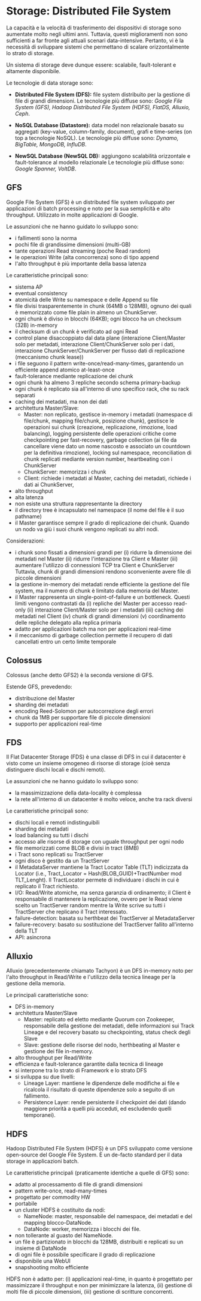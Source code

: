 # Storage: Distributed File System

La capacità e la velocità di trasferimento dei dispositivi di storage sono aumentate molto negli ultimi anni.
Tuttavia, questi miglioramenti non sono sufficienti a far fronte agli attuali scenari data-intensive.
Pertanto, vi è la necessità di sviluppare sistemi che permettano di scalare orizzontalmente lo strato di storage.

Un sistema di storage deve dunque essere: scalabile, fault-tolerant e altamente disponibile.

Le tecnologie di data storage sono:
* **Distributed File System (DFS):** file system distribuito per la gestione di file di grandi dimensioni.
Le tecnologie più diffuse sono: *Google File System (GFS), Hadoop Distributed File System (HDFS), FlatDS, Alluxio, Ceph*.

* **NoSQL Database (Datastore):** data model non relazionale basato su aggregati (key-value, column-family, document), grafi e time-series (on top a tecnologie NoSQL).
Le tecnologie più diffuse sono: *Dynamo, BigTable, MongoDB, InfluDB*.

* **NewSQL Database (NewSQL DB):** aggiungono scalabilità orizzontale e fault-tolerance al modello relazionale
Le tecnologie più diffuse sono: *Google Spanner, VoltDB*.


## GFS
Google File System (GFS) è un distributed file system sviluppato per applicazioni di batch processing e noto per la sua semplicità e alto throughput. Utilizzato in molte applicazioni di Google.

Le assunzioni che ne hanno guidato lo sviluppo sono:
* i fallimenti sono la norma
* pochi file di grandissime dimensioni (multi-GB)
* tante operazioni Read streaming (poche Read random)
* le operazioni Write (alta concorrenza) sono di tipo append
* l'alto throughput è più importante della bassa latenza

Le caratteristiche principali sono:
* sistema AP
* eventual consistency
* atomicità delle Write su namespace e delle Append su file
* file divisi trasparentemente in chunk (64MB o 128MB), ognuno dei quali è memorizzato come file plain in almeno un ChunkServer.
* ogni chunk è diviso in blocchi (64KB); ogni blocco ha un checksum (32B) in-memory
* il checksum di un chunk è verificato ad ogni Read
* control plane disaccoppiato dal data plane (interazione Client/Master solo per metadati, interazione Client/ChunkServer solo per i dati, interazione ChunkServer/ChunkServer per flusso dati di replicazione (meccanismo chunk lease))
* i file seguono il pattern write-once/read-many-times, garantendo un efficiente append atomico at-least-once
* fault-tolerance mediante replicazione dei chunk
* ogni chunk ha almeno 3 repliche secondo schema primary-backup
* ogni chunk è replicato sia all'interno di uno specifico rack, che su rack separati
* caching dei metadati, ma non dei dati
* architettura Master/Slave:
  * Master: non replicato, gestisce in-memory i metadati (namespace di file/chunk, mapping file/chunk, posizione chunk), gestisce le operazioni sui chunk (creazione, replicazione, rimozione, load balancing), logging persistente delle operazioni critiche come checkpointing per fast-recovery, garbage collection (ai file da cancellare viene dato un nome nascosto e associato un countdown per la definitiva rimozione), locking sul namespace, reconciliation di chunk replicati mediante version number, heartbeating con i ChunkServer
  * ChunkServer: memorizza i chunk
  * Client: richiede i metadati al Master, caching dei metadati, richiede i dati ai ChunkServer,
* alto throughput
* alta latenza
* non esiste una struttura rappresentante la directory
* il directory tree è incapsulato nel namespace (il nome del file è il suo pathname)
* il Master garantisce sempre il grado di replicazione dei chunk. Quando un nodo va giù i suoi chunk vengono replicati su altri nodi.

Considerazioni:
* i chunk sono fissati a dimensioni grandi per
(i) ridurre la dimensione dei metadati nel Master
(ii) ridurre l'interazione tra Client e Master
(iii) aumentare l'utilizzo di connessioni TCP tra Client e ChunkServer
Tuttavia, chunk di grandi dimensioni rendono sconveniente avere file di piccole dimensioni
* la gestione in-memory dei metadati rende efficiente la gestione del file system, ma il numero di chunk è limitato dalla memoria del Master.
* il Master rappresenta un single-point-of-failure e un bottleneck. Questi limiti vengono contrastati da
(i) repliche del Master per accesso read-only
(ii) interazione Client/Master solo per i metadati
(iii) caching dei metadati nel Client
(iv) chunk di grandi dimensioni
(v) coordinamento delle repliche delegato alla replica primaria
* adatto per applicazioni batch ma non per applicazioni real-time
* il meccanismo di garbage collection permette il recupero di dati cancellati entro un certo limite temporale


## Colossus
Colossus (anche detto GFS2) è la seconda versione di GFS.

Estende GFS, prevedendo:
* distribuzione del Master
* sharding dei metadati
* encoding Reed-Solomon per autocorrezione degli errori
* chunk da 1MB per supportare file di piccole dimensioni
* supporto per applicazioni real-time


## FDS
Il Flat Datacenter Storage (FDS) è una classe di DFS in cui il datacenter è visto come un insieme omogeneo di risorse di storage (cioè senza distinguere dischi locali e dischi remoti).

Le assunzioni che ne hanno guidato lo sviluppo sono:
* la massimizzazione della data-locality è complessa
* la rete all'interno di un datacenter è molto veloce, anche tra rack diversi

Le caratteristiche principali sono:
* dischi locali e remoti indistinguibili
* sharding dei metadati
* load balancing su tutti i dischi
* accesso alle risorse di storage con uguale throughput per ogni nodo
* file memorizzati come BLOB e divisi in tract (8MB)
* i Tract sono replicati su TractServer
* ogni disco è gestito da un TractServer
* il MetadataServer mantiene la Tract Locator Table (TLT) indicizzata da Locator (i.e., Tract_Locator = Hash(BLOB_GUID)+TractNumber mod TLT_Lenght). Il TractLocator permete di individuare i dischi in cui è replicato il Tract richiesto.
* I/O: Read/Write atomiche, ma senza garanzia di ordinamento; il Client è responsabile di mantenere la replicazione, ovvero per le Read viene scelto un TractServer random mentre la Write scrive su tutti i TractServer che replicano il Tract interessato.
* failure-detection: basata su herthbeat dei TractServer al MetadataServer
* failure-recovery: basato su sostituzione del TractServer fallito all'interno della TLT
* API: asincrona


## Alluxio
Alluxio (precedentemente chiamato Tachyon) è un DFS in-memory noto per l'alto throughput in Read/Write e l'utilizzo della tecnica lineage per la gestione della memoria.

Le principali caratteristiche sono:
* DFS in-memory
* architettura Master/Slave
  * Master: replicato ed eletto mediante Quorum con Zookeeper, responsabile della gestione dei metadati, delle informazioni sui Track Lineage e del recovery basato su checkpointing, status check degli Slave
  * Slave: gestione delle risorse del nodo, herthbeating al Master e gestione dei file in-memory.
* alto throughput per Read/Write
* efficienza e fault-tolerance garantite dalla tecnica di lineage
* si interpone tra lo strato di Framework e lo strato DFS
* si sviluppa su due livelli:
  * Lineage Layer: mantiene le dipendenze delle modifiche ai file e ricalcola il risultato di queste dipendenze solo a seguito di un fallimento.
  * Persistence Layer: rende persistente il checkpoint dei dati (dando maggiore priorità a quelli più acceduti, ed escludendo quelli temporanei).


## HDFS
Hadoop Distributed File System (HDFS) è un DFS sviluppato come versione open-source del Google File System.
È un de-facto standard per il data storage in applicazioni batch.

Le caratteristiche principali (praticamente identiche a quelle di GFS) sono:
* adatto al processamento di file di grandi dimensioni
* pattern write-once, read-many-times
* progettato per commodity HW
* portabile
* un cluster HDFS è costituito da nodi:
  * NameNode: master, responsabile del namespace, dei metadati e del mapping blocco-DataNode.
  * DataNode: worker, memorizza i blocchi dei file.
* non tollerante al guasto del NameNode.
* un file è partizionato in blocchi da 128MB, distribuiti e replicati su un insieme di DataNode
* di ogni file è possibile specificare il grado di replicazione
* disponibile una WebUI
* snapshooting molto efficiente

HDFS non è adatto per:
(i) applicazioni real-time, in quanto è progettato per massimizzare il throughput e non per minimizzare la latenza,
(ii) gestione di molti file di piccole dimensioni,
(iii) gestione di scritture concorrenti.
